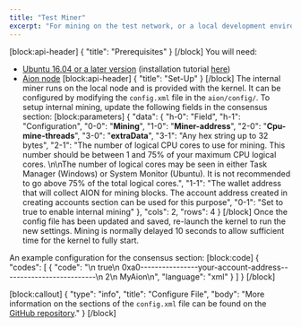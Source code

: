 ```yaml
---
title: "Test Miner"
excerpt: "For mining on the test network, or a local development environment."
---
```

[block:api-header]
{
  "title": "Prerequisites"
}
[/block]
You will need:
- [Ubuntu 16.04 or a later version](https://www.ubuntu.com/download/desktop) (installation tutorial [here](https://tutorials.ubuntu.com/tutorial/tutorial-install-ubuntu-desktop#0))
- [Aion node](doc:node-set-up)
[block:api-header]
{
  "title": "Set-Up"
}
[/block]
The internal miner runs on the local node and is provided with the kernel. It can be configured by modifying the `config.xml` file in the `aion/config/`. To setup internal mining, update the following fields in the consensus section:
[block:parameters]
{
  "data": {
    "h-0": "Field",
    "h-1": "Configuration",
    "0-0": "**Mining**",
    "1-0": "**Miner-address**",
    "2-0": "**Cpu-mine-threads**",
    "3-0": "**extraData**",
    "3-1": "Any hex string up to 32 bytes",
    "2-1": "The number of logical CPU cores to use for mining. This number should be between 1 and 75% of your maximum CPU logical cores. \n\nThe number of logical cores may be seen in either Task Manager (Windows) or System Monitor (Ubuntu). It is not recommended to go above 75% of the total logical cores.",
    "1-1": "The wallet address that will collect AION for mining blocks. The account address created in creating accounts section can be used for this purpose",
    "0-1": "Set to true to enable internal mining"
  },
  "cols": 2,
  "rows": 4
}
[/block]
Once the config file has been updated and saved, re-launch the kernel to run the new settings.  Mining is normally delayed 10 seconds to allow sufficient time for the kernel to fully start.

An example configuration for the consensus section:
[block:code]
{
  "codes": [
    {
      "code": "<consensus>\n  <mining>true</mining>\n  <miner-address>0xa0----------------your-account-address--------------------------</miner-address>\n  <cpu-mine-threads>2</cpu-mine-threads>\n  <extra-data>MyAion</extra-data>\n<consensus>",
      "language": "xml"
    }
  ]
}
[/block]

[block:callout]
{
  "type": "info",
  "title": "Configure File",
  "body": "More information on the sections of the `config.xml` file can be found on the [GitHub repository](https://github.com/aionnetwork/aion/blob/e22231526367328e84ee9b342288eeb7bc0e9ed3/modBoot/resource/config.xml)."
}
[/block]